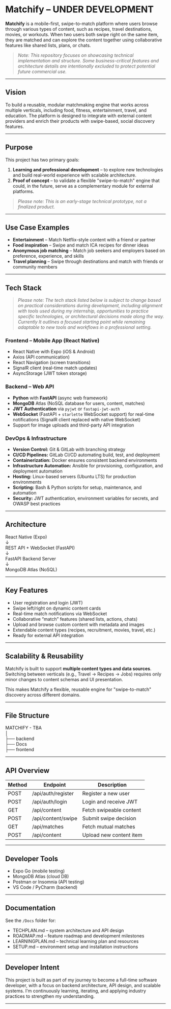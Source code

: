 # Matchify – UNDER DEVELOPMENT

**Matchify** is a mobile-first, swipe-to-match platform where users browse through various types of content, such as recipes, travel destinations, movies, or workouts. When two users both swipe right on the same item, they are matched and can explore the content together using collaborative features like shared lists, plans, or chats.

> _Note: This repository focuses on showcasing technical implementation and structure. Some business-critical features and architecture details are intentionally excluded to protect potential future commercial use._

---

## Vision

To build a reusable, modular matchmaking engine that works across multiple verticals, including food, fitness, entertainment, travel, and education. The platform is designed to integrate with external content providers and enrich their products with swipe-based, social discovery features.

---

## Purpose

This project has two primary goals:

1. **Learning and professional development** – to explore new technologies and build real-world experience with scalable architecture.  
2. **Proof of concept** – to validate a flexible "swipe-to-match" engine that could, in the future, serve as a complementary module for external platforms.

> _Please note: This is an early-stage technical prototype, not a finalized product._

---

## Use Case Examples

- **Entertainment** – Match Netflix-style content with a friend or partner  
- **Food inspiration** – Swipe and match ICA recipes for dinner ideas  
- **Anonymous job matching** – Match job seekers and employers based on preference, experience, and skills  
- **Travel planning** – Swipe through destinations and match with friends or community members  

---

## Tech Stack  
> _Please note: The tech stack listed below is subject to change based on practical considerations during development, including alignment with tools used during my internship, opportunities to practice specific technologies, or architectural decisions made along the way. Currently It outlines a focused starting point while remaining adaptable to new tools and workflows in a professional setting._

### Frontend – Mobile App (React Native)

- React Native with Expo (iOS & Android)  
- Axios (API communication)  
- React Navigation (screen transitions)  
- SignalR client (real-time match updates)  
- AsyncStorage (JWT token storage)

### Backend – Web API

- **Python** with **FastAPI** (async web framework)  
- **MongoDB** Atlas (NoSQL database for users, content, matches)  
- **JWT Authentication** via `pyjwt` or `fastapi-jwt-auth`  
- **WebSocket** (FastAPI + `starlette` WebSocket support) for real-time notifications (SignalR client replaced with native WebSocket)  
- Support for image uploads and third-party API integration

### DevOps & Infrastructure

- **Version Control:** Git & GitLab with branching strategy  
- **CI/CD Pipelines:** GitLab CI/CD automating build, test, and deployment  
- **Containerization:** Docker ensures consistent backend environments  
- **Infrastructure Automation:** Ansible for provisioning, configuration, and deployment automation  
- **Hosting:** Linux-based servers (Ubuntu LTS) for production environments  
- **Scripting:** Bash & Python scripts for setup, maintenance, and automation  
- **Security:** JWT authentication, environment variables for secrets, and OWASP best practices  

---

## Architecture

React Native (Expo)  
↓  
REST API + WebSocket (FastAPI)  
↓  
FastAPI Backend Server  
↓  
MongoDB Atlas (NoSQL)

---

## Key Features

- User registration and login (JWT)  
- Swipe left/right on dynamic content cards  
- Real-time match notifications via WebSocket  
- Collaborative “match” features (shared lists, actions, chats)  
- Upload and browse custom content with metadata and images  
- Extendable content types (recipes, recruitment, movies, travel, etc.)  
- Ready for external API integration  

---

## Scalability & Reusability

Matchify is built to support **multiple content types and data sources**. Switching between verticals (e.g., Travel → Recipes → Jobs) requires only minor changes to content schemas and UI presentation.

This makes Matchify a flexible, reusable engine for "swipe-to-match" discovery across different domains.

---

## File Structure

MATCHIFY - TBA  
│  
├── backend  
├── Docs  
├── frontend  

---

## API Overview

| Method | Endpoint             | Description                     |
|--------|----------------------|---------------------------------|
| POST   | /api/auth/register   | Register a new user              |
| POST   | /api/auth/login      | Login and receive JWT            |
| GET    | /api/content         | Fetch swipeable content          |
| POST   | /api/content/swipe   | Submit swipe decision            |
| GET    | /api/matches         | Fetch mutual matches             |
| POST   | /api/content         | Upload new content item          |

---

## Developer Tools

- Expo Go (mobile testing)  
- MongoDB Atlas (cloud DB)  
- Postman or Insomnia (API testing)  
- VS Code / PyCharm (backend)

---

## Documentation

See the `/Docs` folder for:  
- TECHPLAN.md – system architecture and API design  
- ROADMAP.md – feature roadmap and development milestones  
- LEARNINGPLAN.md – technical learning plan and resources  
- SETUP.md – environment setup and installation instructions

---

## Developer Intent

This project is built as part of my journey to become a full-time software developer, with a focus on backend architecture, API design, and scalable systems. I'm continuously learning, iterating, and applying industry practices to strengthen my understanding.

---

